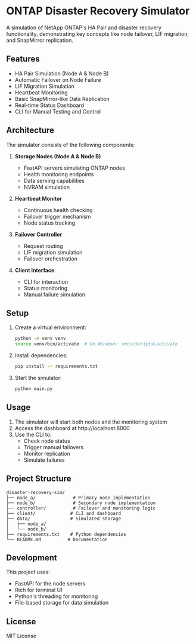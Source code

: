 # ONTAP Disaster Recovery Simulator

A simulation of NetApp ONTAP's HA Pair and disaster recovery functionality, demonstrating key concepts like node failover, LIF migration, and SnapMirror replication.

## Features

- HA Pair Simulation (Node A & Node B)
- Automatic Failover on Node Failure
- LIF Migration Simulation
- Heartbeat Monitoring
- Basic SnapMirror-like Data Replication
- Real-time Status Dashboard
- CLI for Manual Testing and Control

## Architecture

The simulator consists of the following components:

1. **Storage Nodes (Node A & Node B)**
   - FastAPI servers simulating ONTAP nodes
   - Health monitoring endpoints
   - Data serving capabilities
   - NVRAM simulation

2. **Heartbeat Monitor**
   - Continuous health checking
   - Failover trigger mechanism
   - Node status tracking

3. **Failover Controller**
   - Request routing
   - LIF migration simulation
   - Failover orchestration

4. **Client Interface**
   - CLI for interaction
   - Status monitoring
   - Manual failure simulation

## Setup

1. Create a virtual environment:
   ```bash
   python -m venv venv
   source venv/bin/activate  # On Windows: venv\Scripts\activate
   ```

2. Install dependencies:
   ```bash
   pip install -r requirements.txt
   ```

3. Start the simulator:
   ```bash
   python main.py
   ```

## Usage

1. The simulator will start both nodes and the monitoring system
2. Access the dashboard at http://localhost:8000
3. Use the CLI to:
   - Check node status
   - Trigger manual failovers
   - Monitor replication
   - Simulate failures

## Project Structure

```
disaster-recovery-sim/
├── node_a/              # Primary node implementation
├── node_b/              # Secondary node implementation
├── controller/          # Failover and monitoring logic
├── client/             # CLI and dashboard
├── data/               # Simulated storage
│   ├── node_a/
│   └── node_b/
├── requirements.txt    # Python dependencies
└── README.md          # Documentation
```

## Development

This project uses:
- FastAPI for the node servers
- Rich for terminal UI
- Python's threading for monitoring
- File-based storage for data simulation

## License

MIT License 